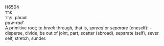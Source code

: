 <body>
  <p>H6504<br>  פּרד  <br> פָּרַד  ‎  pârad  <br><i>paw-rad‘ </i><br>A primitive root; to <i>break</i> through, that is, <i>spread</i> or <i>separate</i> (oneself): - disperse, divide, be out of joint, part, scatter (abroad), separate (self), sever self, stretch, sunder.<br></p>
 </body>